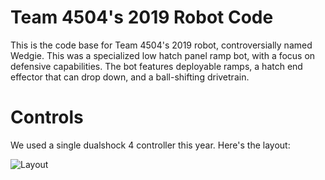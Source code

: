# Team 4504's 2019 Robot Code

This is the code base for Team 4504's 2019 robot, controversially named Wedgie. This was a specialized low hatch panel ramp bot, with a focus on defensive capabilities. The bot features deployable ramps, a hatch end effector that can drop down, and a ball-shifting drivetrain.

# Controls

We used a single dualshock 4 controller this year. Here's the layout:

![Layout](https://i.imgur.com/ZmswvPO.png)
